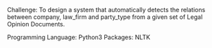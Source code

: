 Challenge:
To design a system that automatically detects the relations between company, law_firm and party_type from a given set of Legal Opinion Documents.

Programming Language: Python3
Packages: NLTK
